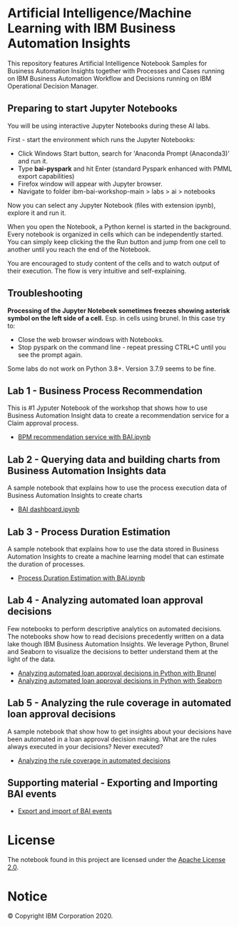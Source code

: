 # Artificial Intelligence/Machine Learning with IBM Business Automation Insights
This repository features Artificial Intelligence Notebook Samples for Business Automation Insights together with Processes and Cases running on IBM Business Automation Workflow and Decisions running on IBM Operational Decision Manager.

## Preparing to start Jupyter Notebooks
You will be using interactive Jupyter Notebooks during these AI labs.

First - start the environment which runs the Jupyter Notebooks:
- Click Windows Start button, search for 'Anaconda Prompt (Anaconda3)' and run it.
- Type **bai-pyspark** and hit Enter (standard Pyspark enhanced with PMML export capabilities)
- Firefox window will appear with Jupyter browser.
- Navigate to folder ibm-bai-workshop-main > labs > ai > notebooks

Now you can select any Jupyter Notebook (files with extension ipynb), explore it and run it.

When you open the Notebook, a Python kernel is started in the background. Every notebook is organized in cells which can be independently started. You can simply keep clicking the the Run button and jump from one cell to another until you reach the end of the Notebook.

You are encouraged to study content of the cells and to watch output of their execution. The flow is very intuitive and self-explaining.

## Troubleshooting
**Processing of the Jupyter Notebeek sometimes freezes showing asterisk symbol on the left side of a cell.** Esp. in cells using brunel. In this case try to:
- Close the web browser windows with Notebooks.
- Stop pyspark on the command line - repeat pressing CTRL+C until you see the prompt again.

Some labs do not work on Python 3.8+. Version 3.7.9 seems to be fine.

## Lab 1 - Business Process Recommendation

This is #1 Jyputer Notebook of the workshop that shows how to use Business Automation Insight data to create a recommendation service for a Claim approval process.

- [BPM recommendation service with BAI.ipynb](./notebooks/BPM%20recommendation%20service%20with%20BAI.ipynb)

## Lab 2 - Querying data and building charts from Business Automation Insights data

A sample notebook that explains how to use the process execution data of Business Automation Insights to create charts 

- [BAI dashboard.ipynb](./notebooks/BAI%20dashboard.ipynb)

## Lab 3 - Process Duration Estimation

A sample notebook that explains how to use the data stored in Business Automation Insights to create a machine learning model that can estimate the duration of processes.

- [Process Duration Estimation with BAI.ipynb](./notebooks/Process%20Duration%20Estimation%20with%20BAI.ipynb)

## Lab 4 - Analyzing automated loan approval decisions

Few notebooks to perform descriptive analytics on automated decisions. The notebooks show how to read decisions precedently written on a data lake though IBM Business Automation Insights. We leverage Python, Brunel and Seaborn to visualize the decisions to better understand them at the light of the data.

- [Analyzing automated loan approval decisions in Python with Brunel](./notebooks/Analyzing%20loan%20approval%20decisions%20in%20Python%20with%20Brunel.ipynb)
- [Analyzing automated loan approval decisions in Python with Seaborn](./notebooks/Analyzing%20loan%20approval%20decisions%20in%20Python%20with%20Seaborn.ipynb)

## Lab 5 - Analyzing the rule coverage in automated loan approval decisions

A sample notebook that show how to get insights about your decisions have been automated in a loan approval decision making.
What are the rules always executed in your decisions? Never executed?

- [Analyzing the rule coverage in automated decisions](./notebooks/Analyzing%20the%20rule%20coverage%20in%20automated%20decisions.ipynb)
 
## Supporting material - Exporting and Importing BAI events

- [Export and import of BAI events](./EVENT-EXPORT-IMPORT.md)

# License
The notebook found in this project are licensed under the [Apache License 2.0](LICENSE).

# Notice
© Copyright IBM Corporation 2020.
